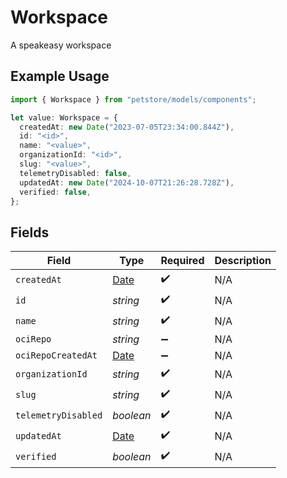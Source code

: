 # Workspace

A speakeasy workspace

## Example Usage

```typescript
import { Workspace } from "petstore/models/components";

let value: Workspace = {
  createdAt: new Date("2023-07-05T23:34:00.844Z"),
  id: "<id>",
  name: "<value>",
  organizationId: "<id>",
  slug: "<value>",
  telemetryDisabled: false,
  updatedAt: new Date("2024-10-07T21:26:28.728Z"),
  verified: false,
};
```

## Fields

| Field                                                                                         | Type                                                                                          | Required                                                                                      | Description                                                                                   |
| --------------------------------------------------------------------------------------------- | --------------------------------------------------------------------------------------------- | --------------------------------------------------------------------------------------------- | --------------------------------------------------------------------------------------------- |
| `createdAt`                                                                                   | [Date](https://developer.mozilla.org/en-US/docs/Web/JavaScript/Reference/Global_Objects/Date) | :heavy_check_mark:                                                                            | N/A                                                                                           |
| `id`                                                                                          | *string*                                                                                      | :heavy_check_mark:                                                                            | N/A                                                                                           |
| `name`                                                                                        | *string*                                                                                      | :heavy_check_mark:                                                                            | N/A                                                                                           |
| `ociRepo`                                                                                     | *string*                                                                                      | :heavy_minus_sign:                                                                            | N/A                                                                                           |
| `ociRepoCreatedAt`                                                                            | [Date](https://developer.mozilla.org/en-US/docs/Web/JavaScript/Reference/Global_Objects/Date) | :heavy_minus_sign:                                                                            | N/A                                                                                           |
| `organizationId`                                                                              | *string*                                                                                      | :heavy_check_mark:                                                                            | N/A                                                                                           |
| `slug`                                                                                        | *string*                                                                                      | :heavy_check_mark:                                                                            | N/A                                                                                           |
| `telemetryDisabled`                                                                           | *boolean*                                                                                     | :heavy_check_mark:                                                                            | N/A                                                                                           |
| `updatedAt`                                                                                   | [Date](https://developer.mozilla.org/en-US/docs/Web/JavaScript/Reference/Global_Objects/Date) | :heavy_check_mark:                                                                            | N/A                                                                                           |
| `verified`                                                                                    | *boolean*                                                                                     | :heavy_check_mark:                                                                            | N/A                                                                                           |